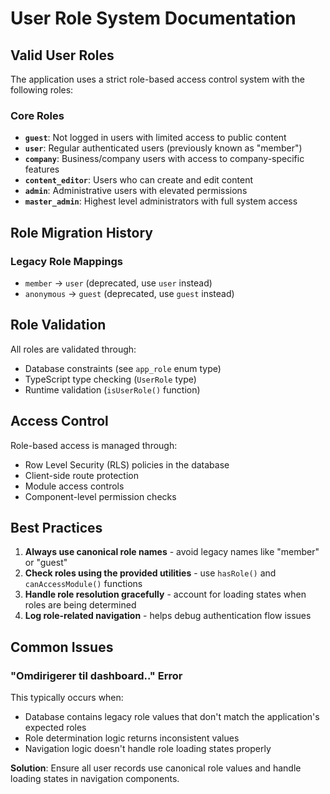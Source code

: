 # User Role System Documentation

## Valid User Roles

The application uses a strict role-based access control system with the following roles:

### Core Roles
- **`guest`**: Not logged in users with limited access to public content
- **`user`**: Regular authenticated users (previously known as "member")
- **`company`**: Business/company users with access to company-specific features
- **`content_editor`**: Users who can create and edit content
- **`admin`**: Administrative users with elevated permissions
- **`master_admin`**: Highest level administrators with full system access

## Role Migration History

### Legacy Role Mappings
- `member` → `user` (deprecated, use `user` instead)
- `anonymous` → `guest` (deprecated, use `guest` instead)

## Role Validation

All roles are validated through:
- Database constraints (see `app_role` enum type)
- TypeScript type checking (`UserRole` type)
- Runtime validation (`isUserRole()` function)

## Access Control

Role-based access is managed through:
- Row Level Security (RLS) policies in the database
- Client-side route protection
- Module access controls
- Component-level permission checks

## Best Practices

1. **Always use canonical role names** - avoid legacy names like "member" or "guest"
2. **Check roles using the provided utilities** - use `hasRole()` and `canAccessModule()` functions
3. **Handle role resolution gracefully** - account for loading states when roles are being determined
4. **Log role-related navigation** - helps debug authentication flow issues

## Common Issues

### "Omdirigerer til dashboard.." Error
This typically occurs when:
- Database contains legacy role values that don't match the application's expected roles
- Role determination logic returns inconsistent values
- Navigation logic doesn't handle role loading states properly

**Solution**: Ensure all user records use canonical role values and handle loading states in navigation components.